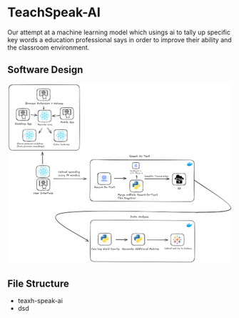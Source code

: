 # TeachSpeak-AI

Our attempt at a machine learning model which usings ai to tally up specific key words a education professional says in order to improve their ability and the classroom environment.

## Software Design

![img](teach-speak-ai/assets/software-design.png)

## File Structure

* teaxh-speak-ai
*   dsd
